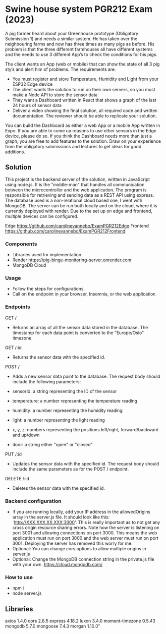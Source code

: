 # Swine house system PGR212 Exam (2023)
A pig farmer heard about your Greenhouse prototype (Obligatory Submission 1) and needs a similar system.
He has taken over the neighbouring farms and now has three times as many pigs as before. His problem is
that the three different farmhouses all have different systems and the needs to use 3 different App’s to check
the conditions for his pigs.

The client wants an App (web or mobile) that can show the state of all 3 pig sty’s and alert him of problems.
The requirements are:
- You must register and store Temperature, Humidity and Light from your ESP32 Edge device
- The client wants the solution to run on their own servers, so you must make a Node API to store the sensor
data
- They want a Dashboard written in React that shows a graph of the last 24 hours of sensor data
- Deliver a video showing the final solution, all required code and written documentation. The reviewer should
be able to replicate your solution.

You can build the Dashboard as either a web App or a mobile App written in Expo. If you are able to come up
reasons to use other sensors in the Edge device, please do so. If you think the Dashboard needs more than
just a graph, you are free to add features to the solution. Draw on your experience from the obligatory
submissions and lectures to get ideas for good additions.

## Solution
This project is the backend server of the solution, written in JavaScript using node.js. It is the "middle-man" that handles all communication between the microcontroller and the web application. The program is responsible for retrieving and sending data as a REST API using express. The database used is a non-relational cloud based one, I went with MongoDB. The server can be run both locally and on the cloud, where it is currently deployed with render. Due to the set up on edge and frontend, multiple devices can be configured. 

Edge https://github.com/carolinevannebo/ExamPGR212Edge
Frontend https://github.com/carolinevannebo/ExamPGR212Frontend

### Components
- Libraries used for implementation
- Render https://pig-binge-monitoring-server.onrender.com
- MongoDB Cloud

### Usage
- Follow the steps for configurations.
- Call on the endpoint in your browser, Insomnia, or the web application.

### Endpoints
GET /
- Returns an array of all the sensor data stored in the database. The timestamp for each data point is converted to the "Europe/Oslo" timezone.

GET /:id
- Returns the sensor data with the specified id.

POST /
- Adds a new sensor data point to the database. The request body should include the following parameters:

- sensorId: a string representing the ID of the sensor
- temperature: a number representing the temperature reading
- humidity: a number representing the humidity reading
- light: a number representing the light reading
- x, y, z: numbers representing the positions left/right, forward/backward and up/down
- door: a string either "open" or "closed"

PUT /:id
- Updates the sensor data with the specified id. The request body should include the same parameters as for the POST / endpoint.

DELETE /:id
- Deletes the sensor data with the specified id.

### Backend configuration
- If you are running locally, add your IP address in the allowedOrigins array in the server.js file. It should look like this: 'http://XXX.XXX.XX.XXX:3000'. This is really important as to not get any cross origin resource sharing errors. Note how the server is listening on port 3001 and allowing connections on port 3000. This means the web application must run on port 3000 and the web server must run on port 3001. Deploying the server has removed this worry for me.
- Optional: You can change cors options to allow multiple origins in server.js
- Optional: Change the MongoDB connection string in the private.js file with your own.
https://cloud.mongodb.com/

### How to use
- npm i
- node server.js

## Libraries
axios 1.4.0
cors 2.8.5
express 4.18.2
luxon 3.4.0
moment-timezone 0.5.43
mongodb 5.7.0
mongoose 7.4.3
morgan 1.10.0"
